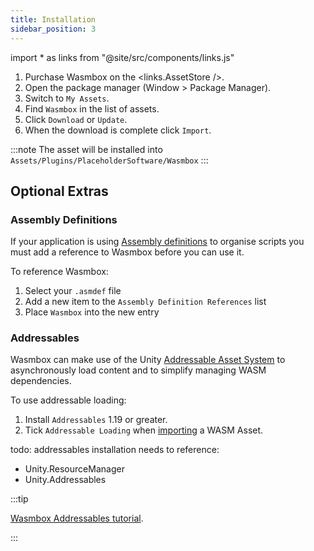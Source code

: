 ```yaml
---
title: Installation
sidebar_position: 3
---
```


import * as links from "@site/src/components/links.js"

1. Purchase Wasmbox on the <links.AssetStore />.
1. Open the package manager (Window > Package Manager).
2. Switch to `My Assets`.
3. Find `Wasmbox` in the list of assets.
4. Click `Download` or `Update`.
5. When the download is complete click `Import`.

:::note
The asset will be installed into `Assets/Plugins/PlaceholderSoftware/Wasmbox`
:::

## Optional Extras

### Assembly Definitions

If your application is using [Assembly definitions](https://docs.unity3d.com/Manual/ScriptCompilationAssemblyDefinitionFiles.html) to organise scripts you must add a reference to Wasmbox before you can use it.

To reference Wasmbox:
1. Select your `.asmdef` file
2. Add a new item to the `Assembly Definition References` list
3. Place `Wasmbox` into the new entry

### Addressables

Wasmbox can make use of the Unity [Addressable Asset System](https://docs.unity3d.com/Manual/com.unity.addressables.html) to asynchronously load content and to simplify managing WASM dependencies.

To use addressable loading:
1. Install `Addressables` 1.19 or greater.
2. Tick `Addressable Loading` when [importing](../reference/editor/import.md#6-code-generation) a WASM Asset.

todo: addressables installation needs to reference:
  - Unity.ResourceManager
  - Unity.Addressables

:::tip

[Wasmbox Addressables tutorial](../basics/addressables.md).

:::
